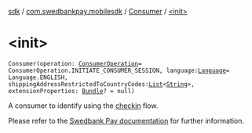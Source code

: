 [sdk](../../index.md) / [com.swedbankpay.mobilesdk](../index.md) / [Consumer](index.md) / [&lt;init&gt;](./-init-.md)

# &lt;init&gt;

`Consumer(operation: `[`ConsumerOperation`](../-consumer-operation/index.md)` = ConsumerOperation.INITIATE_CONSUMER_SESSION, language: `[`Language`](../-language/index.md)` = Language.ENGLISH, shippingAddressRestrictedToCountryCodes: `[`List`](https://kotlinlang.org/api/latest/jvm/stdlib/kotlin.collections/-list/index.html)`<`[`String`](https://kotlinlang.org/api/latest/jvm/stdlib/kotlin/-string/index.html)`>, extensionProperties: `[`Bundle`](https://developer.android.com/reference/android/os/Bundle.html)`? = null)`

A consumer to identify using the [checkin](https://developer.swedbankpay.com/checkout/checkin) flow.

Please refer to the
[Swedbank Pay documentation](https://developer.swedbankpay.com/checkout/checkin#checkin-back-end)
for further information.

